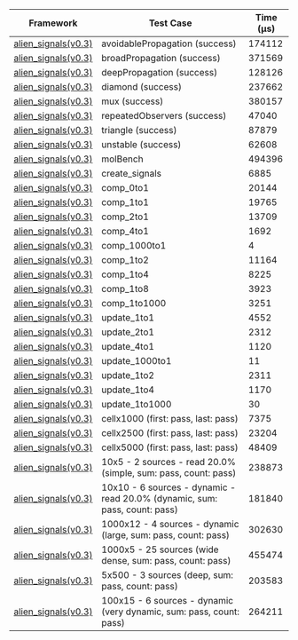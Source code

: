 | Framework | Test Case | Time (μs) |
| --- | --- | --- |
| [alien_signals(v0.3)](https://github.com/medz/alien-signals-dart) | avoidablePropagation (success) | 174112 |
| [alien_signals(v0.3)](https://github.com/medz/alien-signals-dart) | broadPropagation (success) | 371569 |
| [alien_signals(v0.3)](https://github.com/medz/alien-signals-dart) | deepPropagation (success) | 128126 |
| [alien_signals(v0.3)](https://github.com/medz/alien-signals-dart) | diamond (success) | 237662 |
| [alien_signals(v0.3)](https://github.com/medz/alien-signals-dart) | mux (success) | 380157 |
| [alien_signals(v0.3)](https://github.com/medz/alien-signals-dart) | repeatedObservers (success) | 47040 |
| [alien_signals(v0.3)](https://github.com/medz/alien-signals-dart) | triangle (success) | 87879 |
| [alien_signals(v0.3)](https://github.com/medz/alien-signals-dart) | unstable (success) | 62608 |
| [alien_signals(v0.3)](https://github.com/medz/alien-signals-dart) | molBench | 494396 |
| [alien_signals(v0.3)](https://github.com/medz/alien-signals-dart) | create_signals | 6885 |
| [alien_signals(v0.3)](https://github.com/medz/alien-signals-dart) | comp_0to1 | 20144 |
| [alien_signals(v0.3)](https://github.com/medz/alien-signals-dart) | comp_1to1 | 19765 |
| [alien_signals(v0.3)](https://github.com/medz/alien-signals-dart) | comp_2to1 | 13709 |
| [alien_signals(v0.3)](https://github.com/medz/alien-signals-dart) | comp_4to1 | 1692 |
| [alien_signals(v0.3)](https://github.com/medz/alien-signals-dart) | comp_1000to1 | 4 |
| [alien_signals(v0.3)](https://github.com/medz/alien-signals-dart) | comp_1to2 | 11164 |
| [alien_signals(v0.3)](https://github.com/medz/alien-signals-dart) | comp_1to4 | 8225 |
| [alien_signals(v0.3)](https://github.com/medz/alien-signals-dart) | comp_1to8 | 3923 |
| [alien_signals(v0.3)](https://github.com/medz/alien-signals-dart) | comp_1to1000 | 3251 |
| [alien_signals(v0.3)](https://github.com/medz/alien-signals-dart) | update_1to1 | 4552 |
| [alien_signals(v0.3)](https://github.com/medz/alien-signals-dart) | update_2to1 | 2312 |
| [alien_signals(v0.3)](https://github.com/medz/alien-signals-dart) | update_4to1 | 1120 |
| [alien_signals(v0.3)](https://github.com/medz/alien-signals-dart) | update_1000to1 | 11 |
| [alien_signals(v0.3)](https://github.com/medz/alien-signals-dart) | update_1to2 | 2311 |
| [alien_signals(v0.3)](https://github.com/medz/alien-signals-dart) | update_1to4 | 1170 |
| [alien_signals(v0.3)](https://github.com/medz/alien-signals-dart) | update_1to1000 | 30 |
| [alien_signals(v0.3)](https://github.com/medz/alien-signals-dart) | cellx1000 (first: pass, last: pass) | 7375 |
| [alien_signals(v0.3)](https://github.com/medz/alien-signals-dart) | cellx2500 (first: pass, last: pass) | 23204 |
| [alien_signals(v0.3)](https://github.com/medz/alien-signals-dart) | cellx5000 (first: pass, last: pass) | 48409 |
| [alien_signals(v0.3)](https://github.com/medz/alien-signals-dart) | 10x5 - 2 sources - read 20.0% (simple, sum: pass, count: pass) | 238873 |
| [alien_signals(v0.3)](https://github.com/medz/alien-signals-dart) | 10x10 - 6 sources - dynamic - read 20.0% (dynamic, sum: pass, count: pass) | 181840 |
| [alien_signals(v0.3)](https://github.com/medz/alien-signals-dart) | 1000x12 - 4 sources - dynamic (large, sum: pass, count: pass) | 302630 |
| [alien_signals(v0.3)](https://github.com/medz/alien-signals-dart) | 1000x5 - 25 sources (wide dense, sum: pass, count: pass) | 455474 |
| [alien_signals(v0.3)](https://github.com/medz/alien-signals-dart) | 5x500 - 3 sources (deep, sum: pass, count: pass) | 203583 |
| [alien_signals(v0.3)](https://github.com/medz/alien-signals-dart) | 100x15 - 6 sources - dynamic (very dynamic, sum: pass, count: pass) | 264211 |
